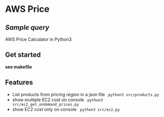 # AWS Price
## _Sample query_

AWS Price Calculator in Python3
## Get started
**see makefile**
## Features

- List products from pricing region in a json file
` python3 src/products.py`
- show multiple EC2 cost on console
` python3 src/ec2_get_ondemand_prices.py`
- show EC2 cost only on console
` python3 src/ec2.py`